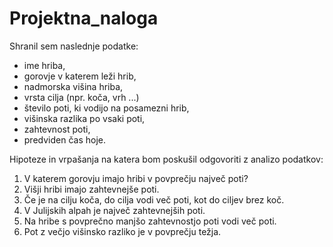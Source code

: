 # Projektna_naloga
Shranil sem naslednje podatke:
- ime hriba,
- gorovje v katerem leži hrib,
- nadmorska višina hriba,
- vrsta cilja (npr. koča, vrh ...)
- število poti, ki vodijo na posamezni hrib,
- višinska razlika po vsaki poti,
- zahtevnost poti,
- predviden čas hoje. 

Hipoteze in vrpašanja na katera bom poskušil odgovoriti z analizo podatkov:
1. V katerem gorovju imajo hribi v povprečju največ poti?
2. Višji hribi imajo zahtevnejše poti.
3. Če je na cilju koča, do cilja vodi več poti, kot do ciljev brez koč.
4. V Julijskih alpah je največ zahtevnejših poti.
5. Na hribe s povprečno manjšo zahtevnostjo poti vodi več poti.
6. Pot z večjo višinsko razliko je v povprečju težja.
